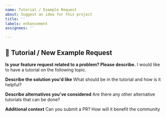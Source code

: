 ```yaml
---
name: Tutorial / Example Request
about: Suggest an idea for this project
title: ''
labels: enhancement
assignees: ''

---
```


## 🚀 Tutorial / New Example Request
**Is your feature request related to a problem? Please describe.**
I would like to have a tutorial on the following topic.

**Describe the solution you'd like**
What should be in the tutorial and how is it helpful?

**Describe alternatives you've considered**
Are there any other alternative tutorials that can be done?

**Additional context**
Can you submit a PR?
How will it benefit the community
